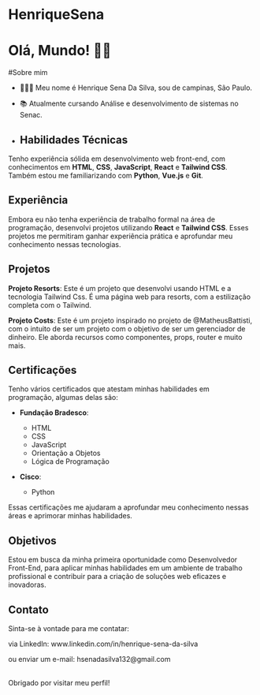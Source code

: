 # HenriqueSena
# Olá, Mundo! 👋🏼

#Sobre mim 
- 👨🏽‍💻 Meu nome é Henrique Sena Da Silva, sou de campinas, São Paulo.
- 📚 Atualmente cursando Análise e desenvolvimento de sistemas no Senac.


- ## Habilidades Técnicas
Tenho experiência sólida em desenvolvimento web front-end, com conhecimentos em **HTML**, **CSS**, **JavaScript**, **React** e **Tailwind CSS**. Também estou me familiarizando com **Python**, **Vue.js** e **Git**.


## Experiência
Embora eu não tenha experiência de trabalho formal na área de programação, desenvolvi projetos utilizando **React** e **Tailwind CSS**. Esses projetos me permitiram ganhar experiência prática e aprofundar meu conhecimento nessas tecnologias.

## Projetos

**Projeto Resorts**: Este é um projeto que desenvolvi usando HTML e a tecnologia Tailwind Css. É uma página web para resorts, com a estilização completa com o Tailwind.

**Projeto Costs**: Este é um projeto inspirado no projeto de @MatheusBattisti, com o intuito de ser um projeto com o objetivo de ser um gerenciador de dinheiro. Ele aborda recursos como componentes, props, router e muito mais.


## Certificações
Tenho vários certificados que atestam minhas habilidades em programação, algumas delas são:

- **Fundação Bradesco**:
  - HTML
  - CSS
  - JavaScript
  - Orientação a Objetos
  - Lógica de Programação

- **Cisco**:
  - Python

<p>Essas certificações me ajudaram a aprofundar meu conhecimento nessas áreas e aprimorar minhas habilidades.</p>


## Objetivos
Estou em busca da minha primeira oportunidade como Desenvolvedor Front-End, para aplicar minhas habilidades em um ambiente de trabalho profissional e contribuir para a criação de soluções web eficazes e inovadoras.


## Contato
Sinta-se à vontade para me contatar:
<p>via LinkedIn: www.linkedin.com/in/henrique-sena-da-silva</p>
<p>ou enviar um e-mail: hsenadasilva132@gmail.com</p>
<br>
Obrigado por visitar meu perfil!
